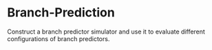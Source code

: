 # Branch-Prediction
Construct a branch predictor simulator and use it to evaluate different configurations of branch predictors.
